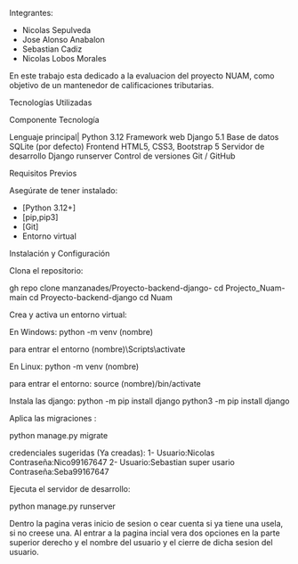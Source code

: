 Integrantes:
- Nicolas Sepulveda
- Jose Alonso Anabalon
- Sebastian Cadiz
- Nicolas Lobos Morales

En este trabajo esta dedicado a la evaluacion del proyecto NUAM, como objetivo de un mantenedor de calificaciones tributarias.

Tecnologías Utilizadas

Componente Tecnología 

Lenguaje principal| Python 3.12 
Framework web Django 5.1 
Base de datos SQLite (por defecto) 
Frontend HTML5, CSS3, Bootstrap 5 
Servidor de desarrollo Django runserver 
Control de versiones Git / GitHub 



 Requisitos Previos

Asegúrate de tener instalado:

- [Python 3.12+]
- [pip,pip3]
- [Git]
- Entorno virtual


Instalación y Configuración

Clona el repositorio:

gh repo clone manzanades/Proyecto-backend-django-
cd Projecto_Nuam-main
  cd Proyecto-backend-django
    cd Nuam

Crea y activa un entorno virtual:

En Windows:
python -m venv (nombre)

para entrar el entorno
(nombre)\Scripts\activate

En Linux:
python -m venv (nombre)

para entrar el entorno:
source (nombre)/bin/activate

Instala las django:
python -m pip install django
python3 -m pip install django

Aplica las migraciones :

python manage.py migrate

credenciales sugeridas (Ya creadas):
1-
Usuario:Nicolas
Contraseña:Nico99167647
2-
Usuario:Sebastian super usario
Contraseña:Seba99167647

Ejecuta el servidor de desarrollo:

python manage.py runserver

Dentro la pagina veras inicio de sesion o cear cuenta si ya tiene una usela, si no creese una. 
Al entrar a la pagina incial vera dos opciones en la parte superior derecho y el nombre del usuario y el cierre de dicha sesion del usuario. 
